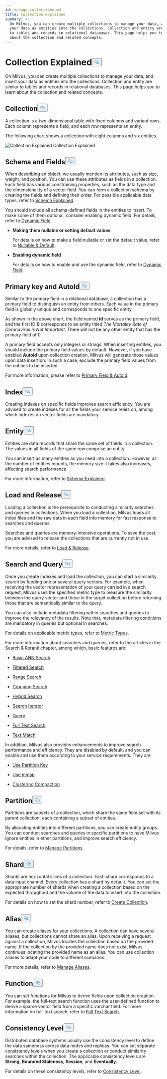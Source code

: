 ```yaml
---
id: manage-collections.md
title: Collection Explained
summary: >-
  On Milvus, you can create multiple collections to manage your data, and insert
  your data as entities into the collections. Collection and entity are similar
  to tables and records in relational databases. This page helps you to learn
  about the collection and related concepts.
---
```

<h1 id="Collection-Explained" class="common-anchor-header">Collection Explained<button data-href="#Collection-Explained" class="anchor-icon" translate="no">
      <svg translate="no"
        aria-hidden="true"
        focusable="false"
        height="20"
        version="1.1"
        viewBox="0 0 16 16"
        width="16"
      >
        <path
          fill="#0092E4"
          fill-rule="evenodd"
          d="M4 9h1v1H4c-1.5 0-3-1.69-3-3.5S2.55 3 4 3h4c1.45 0 3 1.69 3 3.5 0 1.41-.91 2.72-2 3.25V8.59c.58-.45 1-1.27 1-2.09C10 5.22 8.98 4 8 4H4c-.98 0-2 1.22-2 2.5S3 9 4 9zm9-3h-1v1h1c1 0 2 1.22 2 2.5S13.98 12 13 12H9c-.98 0-2-1.22-2-2.5 0-.83.42-1.64 1-2.09V6.25c-1.09.53-2 1.84-2 3.25C6 11.31 7.55 13 9 13h4c1.45 0 3-1.69 3-3.5S14.5 6 13 6z"
        ></path>
      </svg>
    </button></h1><p>On Milvus, you can create multiple collections to manage your data, and insert your data as entities into the collections. Collection and entity are similar to tables and records in relational databases. This page helps you to learn about the collection and related concepts.</p>
<h2 id="Collection" class="common-anchor-header">Collection<button data-href="#Collection" class="anchor-icon" translate="no">
      <svg translate="no"
        aria-hidden="true"
        focusable="false"
        height="20"
        version="1.1"
        viewBox="0 0 16 16"
        width="16"
      >
        <path
          fill="#0092E4"
          fill-rule="evenodd"
          d="M4 9h1v1H4c-1.5 0-3-1.69-3-3.5S2.55 3 4 3h4c1.45 0 3 1.69 3 3.5 0 1.41-.91 2.72-2 3.25V8.59c.58-.45 1-1.27 1-2.09C10 5.22 8.98 4 8 4H4c-.98 0-2 1.22-2 2.5S3 9 4 9zm9-3h-1v1h1c1 0 2 1.22 2 2.5S13.98 12 13 12H9c-.98 0-2-1.22-2-2.5 0-.83.42-1.64 1-2.09V6.25c-1.09.53-2 1.84-2 3.25C6 11.31 7.55 13 9 13h4c1.45 0 3-1.69 3-3.5S14.5 6 13 6z"
        ></path>
      </svg>
    </button></h2><p>A collection is a two-dimensional table with fixed columns and variant rows. Each column represents a field, and each row represents an entity.</p>
<p>The following chart shows a collection with eight columns and six entities.</p>
<p>
  <span class="img-wrapper">
    <img translate="no" src="/docs/v2.6.x/assets/collection-explained.png" alt="Collection Explained" class="doc-image" id="collection-explained" />
    <span>Collection Explained</span>
  </span>
</p>
<h2 id="Schema-and-Fields" class="common-anchor-header">Schema and Fields<button data-href="#Schema-and-Fields" class="anchor-icon" translate="no">
      <svg translate="no"
        aria-hidden="true"
        focusable="false"
        height="20"
        version="1.1"
        viewBox="0 0 16 16"
        width="16"
      >
        <path
          fill="#0092E4"
          fill-rule="evenodd"
          d="M4 9h1v1H4c-1.5 0-3-1.69-3-3.5S2.55 3 4 3h4c1.45 0 3 1.69 3 3.5 0 1.41-.91 2.72-2 3.25V8.59c.58-.45 1-1.27 1-2.09C10 5.22 8.98 4 8 4H4c-.98 0-2 1.22-2 2.5S3 9 4 9zm9-3h-1v1h1c1 0 2 1.22 2 2.5S13.98 12 13 12H9c-.98 0-2-1.22-2-2.5 0-.83.42-1.64 1-2.09V6.25c-1.09.53-2 1.84-2 3.25C6 11.31 7.55 13 9 13h4c1.45 0 3-1.69 3-3.5S14.5 6 13 6z"
        ></path>
      </svg>
    </button></h2><p>When describing an object, we usually mention its attributes, such as size, weight, and position. You can use these attributes as fields in a collection. Each field has various constraining properties, such as the data type and the dimensionality of a vector field. You can form a collection schema by creating the fields and defining their order. For possible applicable data types, refer to <a href="/docs/v2.6.x/schema.md">Schema Explained</a>.</p>
<p>You should include all schema-defined fields in the entities to insert. To make some of them optional, consider enabling dynamic field. For details, refer to <a href="/docs/v2.6.x/enable-dynamic-field.md">Dynamic Field</a>.</p>
<ul>
<li><p><strong>Making them nullable or setting default values</strong></p>
<p>For details on how to make a field nullable or set the default value, refer to <a href="/docs/v2.6.x/nullable-and-default.md">Nullable & Default</a>.</p></li>
<li><p><strong>Enabling dynamic field</strong></p>
<p>For details on how to enable and use the dynamic field, refer to <a href="/docs/v2.6.x/enable-dynamic-field.md">Dynamic Field</a>.</p></li>
</ul>
<h2 id="Primary-key-and-AutoId" class="common-anchor-header">Primary key and AutoId<button data-href="#Primary-key-and-AutoId" class="anchor-icon" translate="no">
      <svg translate="no"
        aria-hidden="true"
        focusable="false"
        height="20"
        version="1.1"
        viewBox="0 0 16 16"
        width="16"
      >
        <path
          fill="#0092E4"
          fill-rule="evenodd"
          d="M4 9h1v1H4c-1.5 0-3-1.69-3-3.5S2.55 3 4 3h4c1.45 0 3 1.69 3 3.5 0 1.41-.91 2.72-2 3.25V8.59c.58-.45 1-1.27 1-2.09C10 5.22 8.98 4 8 4H4c-.98 0-2 1.22-2 2.5S3 9 4 9zm9-3h-1v1h1c1 0 2 1.22 2 2.5S13.98 12 13 12H9c-.98 0-2-1.22-2-2.5 0-.83.42-1.64 1-2.09V6.25c-1.09.53-2 1.84-2 3.25C6 11.31 7.55 13 9 13h4c1.45 0 3-1.69 3-3.5S14.5 6 13 6z"
        ></path>
      </svg>
    </button></h2><p>Similar to the primary field in a relational database, a collection has a primary field to distinguish an entity from others. Each value in the primary field is globally unique and corresponds to one specific entity.</p>
<p>As shown in the above chart, the field named <strong>id</strong> serves as the primary field, and the first ID <strong>0</strong> corresponds to an entity titled <em>The Mortality Rate of Coronavirus is Not Important</em>. There will not be any other entity that has the primary field of 0.</p>
<p>A primary field accepts only integers or strings. When inserting entities, you should include the primary field values by default. However, if you have enabled <strong>AutoId</strong> upon collection creation, Milvus will generate those values upon data insertion. In such a case, exclude the primary field values from the entities to be inserted.</p>
<p>For more information, please refer to <a href="/docs/v2.6.x/primary-field.md">Primary Field & AutoId</a>.</p>
<h2 id="Index" class="common-anchor-header">Index<button data-href="#Index" class="anchor-icon" translate="no">
      <svg translate="no"
        aria-hidden="true"
        focusable="false"
        height="20"
        version="1.1"
        viewBox="0 0 16 16"
        width="16"
      >
        <path
          fill="#0092E4"
          fill-rule="evenodd"
          d="M4 9h1v1H4c-1.5 0-3-1.69-3-3.5S2.55 3 4 3h4c1.45 0 3 1.69 3 3.5 0 1.41-.91 2.72-2 3.25V8.59c.58-.45 1-1.27 1-2.09C10 5.22 8.98 4 8 4H4c-.98 0-2 1.22-2 2.5S3 9 4 9zm9-3h-1v1h1c1 0 2 1.22 2 2.5S13.98 12 13 12H9c-.98 0-2-1.22-2-2.5 0-.83.42-1.64 1-2.09V6.25c-1.09.53-2 1.84-2 3.25C6 11.31 7.55 13 9 13h4c1.45 0 3-1.69 3-3.5S14.5 6 13 6z"
        ></path>
      </svg>
    </button></h2><p>Creating indexes on specific fields improves search efficiency. You are advised to create indexes for all the fields your service relies on, among which indexes on vector fields are mandatory.</p>
<h2 id="Entity" class="common-anchor-header">Entity<button data-href="#Entity" class="anchor-icon" translate="no">
      <svg translate="no"
        aria-hidden="true"
        focusable="false"
        height="20"
        version="1.1"
        viewBox="0 0 16 16"
        width="16"
      >
        <path
          fill="#0092E4"
          fill-rule="evenodd"
          d="M4 9h1v1H4c-1.5 0-3-1.69-3-3.5S2.55 3 4 3h4c1.45 0 3 1.69 3 3.5 0 1.41-.91 2.72-2 3.25V8.59c.58-.45 1-1.27 1-2.09C10 5.22 8.98 4 8 4H4c-.98 0-2 1.22-2 2.5S3 9 4 9zm9-3h-1v1h1c1 0 2 1.22 2 2.5S13.98 12 13 12H9c-.98 0-2-1.22-2-2.5 0-.83.42-1.64 1-2.09V6.25c-1.09.53-2 1.84-2 3.25C6 11.31 7.55 13 9 13h4c1.45 0 3-1.69 3-3.5S14.5 6 13 6z"
        ></path>
      </svg>
    </button></h2><p>Entities are data records that share the same set of fields in a collection. The values in all fields of the same row comprise an entity.</p>
<p>You can insert as many entities as you need into a collection. However, as the number of entities mounts, the memory size it takes also increases, affecting search performance.</p>
<p>For more information, refer to <a href="/docs/v2.6.x/schema.md">Schema Explained</a>.</p>
<h2 id="Load-and-Release" class="common-anchor-header">Load and Release<button data-href="#Load-and-Release" class="anchor-icon" translate="no">
      <svg translate="no"
        aria-hidden="true"
        focusable="false"
        height="20"
        version="1.1"
        viewBox="0 0 16 16"
        width="16"
      >
        <path
          fill="#0092E4"
          fill-rule="evenodd"
          d="M4 9h1v1H4c-1.5 0-3-1.69-3-3.5S2.55 3 4 3h4c1.45 0 3 1.69 3 3.5 0 1.41-.91 2.72-2 3.25V8.59c.58-.45 1-1.27 1-2.09C10 5.22 8.98 4 8 4H4c-.98 0-2 1.22-2 2.5S3 9 4 9zm9-3h-1v1h1c1 0 2 1.22 2 2.5S13.98 12 13 12H9c-.98 0-2-1.22-2-2.5 0-.83.42-1.64 1-2.09V6.25c-1.09.53-2 1.84-2 3.25C6 11.31 7.55 13 9 13h4c1.45 0 3-1.69 3-3.5S14.5 6 13 6z"
        ></path>
      </svg>
    </button></h2><p>Loading a collection is the prerequisite to conducting similarity searches and queries in collections. When you load a collection, Milvus loads all index files and the raw data in each field into memory for fast response to searches and queries.</p>
<p>Searches and queries are memory-intensive operations. To save the cost, you are advised to release the collections that are currently not in use.</p>
<p>For more details, refer to <a href="/docs/v2.6.x/load-and-release.md">Load & Release</a>.</p>
<h2 id="Search-and-Query" class="common-anchor-header">Search and Query<button data-href="#Search-and-Query" class="anchor-icon" translate="no">
      <svg translate="no"
        aria-hidden="true"
        focusable="false"
        height="20"
        version="1.1"
        viewBox="0 0 16 16"
        width="16"
      >
        <path
          fill="#0092E4"
          fill-rule="evenodd"
          d="M4 9h1v1H4c-1.5 0-3-1.69-3-3.5S2.55 3 4 3h4c1.45 0 3 1.69 3 3.5 0 1.41-.91 2.72-2 3.25V8.59c.58-.45 1-1.27 1-2.09C10 5.22 8.98 4 8 4H4c-.98 0-2 1.22-2 2.5S3 9 4 9zm9-3h-1v1h1c1 0 2 1.22 2 2.5S13.98 12 13 12H9c-.98 0-2-1.22-2-2.5 0-.83.42-1.64 1-2.09V6.25c-1.09.53-2 1.84-2 3.25C6 11.31 7.55 13 9 13h4c1.45 0 3-1.69 3-3.5S14.5 6 13 6z"
        ></path>
      </svg>
    </button></h2><p>Once you create indexes and load the collection, you can start a similarity search by feeding one or several query vectors. For example, when receiving the vector representation of your query carried in a search request, Milvus uses the specified metric type to measure the similarity between the query vector and those in the target collection before returning those that are semantically similar to the query.</p>
<p>You can also include metadata filtering within searches and queries to improve the relevancy of the results. Note that, metadata filtering conditions are mandatory in queries but optional in searches.</p>
<p>For details on applicable metric types, refer to <a href="/docs/v2.6.x/metric.md">Metric Types</a>.</p>
<p>For more information about searches and queries, refer to the articles in the Search & Rerank chapter, among which, basic features are:</p>
<ul>
<li><p><a href="/docs/v2.6.x/single-vector-search.md">Basic ANN Search</a></p></li>
<li><p><a href="/docs/v2.6.x/filtered-search.md">Filtered Search</a></p></li>
<li><p><a href="/docs/v2.6.x/range-search.md">Range Search</a></p></li>
<li><p><a href="/docs/v2.6.x/grouping-search.md">Grouping Search</a></p></li>
<li><p><a href="/docs/v2.6.x/multi-vector-search.md">Hybrid Search</a></p></li>
<li><p><a href="/docs/v2.6.x/with-iterators.md">Search Iterator</a></p></li>
<li><p><a href="/docs/v2.6.x/get-and-scalar-query.md">Query</a></p></li>
<li><p><a href="/docs/v2.6.x/full-text-search.md">Full Text Search</a></p></li>
<li><p><a href="/docs/v2.6.x/keyword-match.md">Text Match</a></p></li>
</ul>
<p>In addition, Milvus also provides enhancements to improve search performance and efficiency. They are disabled by default, and you can enable and use them according to your service requirements. They are</p>
<ul>
<li><p><a href="/docs/v2.6.x/use-partition-key.md">Use Partition Key</a></p></li>
<li><p><a href="/docs/v2.6.x/mmap.md">Use mmap</a></p></li>
<li><p><a href="/docs/v2.6.x/clustering-compaction.md">Clustering Compaction</a></p></li>
</ul>
<h2 id="Partition" class="common-anchor-header">Partition<button data-href="#Partition" class="anchor-icon" translate="no">
      <svg translate="no"
        aria-hidden="true"
        focusable="false"
        height="20"
        version="1.1"
        viewBox="0 0 16 16"
        width="16"
      >
        <path
          fill="#0092E4"
          fill-rule="evenodd"
          d="M4 9h1v1H4c-1.5 0-3-1.69-3-3.5S2.55 3 4 3h4c1.45 0 3 1.69 3 3.5 0 1.41-.91 2.72-2 3.25V8.59c.58-.45 1-1.27 1-2.09C10 5.22 8.98 4 8 4H4c-.98 0-2 1.22-2 2.5S3 9 4 9zm9-3h-1v1h1c1 0 2 1.22 2 2.5S13.98 12 13 12H9c-.98 0-2-1.22-2-2.5 0-.83.42-1.64 1-2.09V6.25c-1.09.53-2 1.84-2 3.25C6 11.31 7.55 13 9 13h4c1.45 0 3-1.69 3-3.5S14.5 6 13 6z"
        ></path>
      </svg>
    </button></h2><p>Partitions are subsets of a collection, which share the same field set with its parent collection, each containing a subset of entities.</p>
<p>By allocating entities into different partitions, you can create entity groups. You can conduct searches and queries in specific partitions to have Milvus ignore entities in other partitions, and improve search efficiency.</p>
<p>For details, refer to <a href="/docs/v2.6.x/manage-partitions.md">Manage Partitions</a>.</p>
<h2 id="Shard" class="common-anchor-header">Shard<button data-href="#Shard" class="anchor-icon" translate="no">
      <svg translate="no"
        aria-hidden="true"
        focusable="false"
        height="20"
        version="1.1"
        viewBox="0 0 16 16"
        width="16"
      >
        <path
          fill="#0092E4"
          fill-rule="evenodd"
          d="M4 9h1v1H4c-1.5 0-3-1.69-3-3.5S2.55 3 4 3h4c1.45 0 3 1.69 3 3.5 0 1.41-.91 2.72-2 3.25V8.59c.58-.45 1-1.27 1-2.09C10 5.22 8.98 4 8 4H4c-.98 0-2 1.22-2 2.5S3 9 4 9zm9-3h-1v1h1c1 0 2 1.22 2 2.5S13.98 12 13 12H9c-.98 0-2-1.22-2-2.5 0-.83.42-1.64 1-2.09V6.25c-1.09.53-2 1.84-2 3.25C6 11.31 7.55 13 9 13h4c1.45 0 3-1.69 3-3.5S14.5 6 13 6z"
        ></path>
      </svg>
    </button></h2><p>Shards are horizontal slices of a collection. Each shard corresponds to a data input channel. Every collection has a shard by default. You can set the appropriate number of shards when creating a collection based on the expected throughput and the volume of the data to insert into the collection.</p>
<p>For details on how to set the shard number, refer to <a href="/docs/v2.6.x/create-collection.md">Create Collection</a>.</p>
<h2 id="Alias" class="common-anchor-header">Alias<button data-href="#Alias" class="anchor-icon" translate="no">
      <svg translate="no"
        aria-hidden="true"
        focusable="false"
        height="20"
        version="1.1"
        viewBox="0 0 16 16"
        width="16"
      >
        <path
          fill="#0092E4"
          fill-rule="evenodd"
          d="M4 9h1v1H4c-1.5 0-3-1.69-3-3.5S2.55 3 4 3h4c1.45 0 3 1.69 3 3.5 0 1.41-.91 2.72-2 3.25V8.59c.58-.45 1-1.27 1-2.09C10 5.22 8.98 4 8 4H4c-.98 0-2 1.22-2 2.5S3 9 4 9zm9-3h-1v1h1c1 0 2 1.22 2 2.5S13.98 12 13 12H9c-.98 0-2-1.22-2-2.5 0-.83.42-1.64 1-2.09V6.25c-1.09.53-2 1.84-2 3.25C6 11.31 7.55 13 9 13h4c1.45 0 3-1.69 3-3.5S14.5 6 13 6z"
        ></path>
      </svg>
    </button></h2><p>You can create aliases for your collections. A collection can have several aliases, but collections cannot share an alias. Upon receiving a request against a collection, Milvus locates the collection based on the provided name. If the collection by the provided name does not exist, Milvus continues locating the provided name as an alias. You can use collection aliases to adapt your code to different scenarios.</p>
<p>For more details, refer to <a href="/docs/v2.6.x/manage-aliases.md">Manage Aliases</a>.</p>
<h2 id="Function" class="common-anchor-header">Function<button data-href="#Function" class="anchor-icon" translate="no">
      <svg translate="no"
        aria-hidden="true"
        focusable="false"
        height="20"
        version="1.1"
        viewBox="0 0 16 16"
        width="16"
      >
        <path
          fill="#0092E4"
          fill-rule="evenodd"
          d="M4 9h1v1H4c-1.5 0-3-1.69-3-3.5S2.55 3 4 3h4c1.45 0 3 1.69 3 3.5 0 1.41-.91 2.72-2 3.25V8.59c.58-.45 1-1.27 1-2.09C10 5.22 8.98 4 8 4H4c-.98 0-2 1.22-2 2.5S3 9 4 9zm9-3h-1v1h1c1 0 2 1.22 2 2.5S13.98 12 13 12H9c-.98 0-2-1.22-2-2.5 0-.83.42-1.64 1-2.09V6.25c-1.09.53-2 1.84-2 3.25C6 11.31 7.55 13 9 13h4c1.45 0 3-1.69 3-3.5S14.5 6 13 6z"
        ></path>
      </svg>
    </button></h2><p>You can set functions for Milvus to derive fields upon collection creation. For example, the full-text search function uses the user-defined function to derive a sparse vector field from a specific varchar field. For more information on full-text search, refer to <a href="/docs/v2.6.x/full-text-search.md">Full Text Search</a>.</p>
<h2 id="Consistency-Level" class="common-anchor-header">Consistency Level<button data-href="#Consistency-Level" class="anchor-icon" translate="no">
      <svg translate="no"
        aria-hidden="true"
        focusable="false"
        height="20"
        version="1.1"
        viewBox="0 0 16 16"
        width="16"
      >
        <path
          fill="#0092E4"
          fill-rule="evenodd"
          d="M4 9h1v1H4c-1.5 0-3-1.69-3-3.5S2.55 3 4 3h4c1.45 0 3 1.69 3 3.5 0 1.41-.91 2.72-2 3.25V8.59c.58-.45 1-1.27 1-2.09C10 5.22 8.98 4 8 4H4c-.98 0-2 1.22-2 2.5S3 9 4 9zm9-3h-1v1h1c1 0 2 1.22 2 2.5S13.98 12 13 12H9c-.98 0-2-1.22-2-2.5 0-.83.42-1.64 1-2.09V6.25c-1.09.53-2 1.84-2 3.25C6 11.31 7.55 13 9 13h4c1.45 0 3-1.69 3-3.5S14.5 6 13 6z"
        ></path>
      </svg>
    </button></h2><p>Distributed database systems usually use the consistency level to define the data sameness across data nodes and replicas. You can set separate consistency levels when you create a collection or conduct similarity searches within the collection. The applicable consistency levels are <strong>Strong</strong>, <strong>Bounded Staleness</strong>, <strong>Session</strong>, and <strong>Eventually</strong>.</p>
<p>For details on these consistency levels, refer to <a href="/docs/v2.6.x/tune_consistency.md">Consistency Level</a>.</p>
